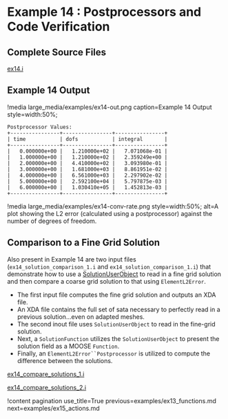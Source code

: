 # Example 14 : Postprocessors and Code Verification

## Complete Source Files

[ex14.i](https://github.com/idaholab/moose/blob/devel/examples/ex14_pps/ex14.i)

## Example 14 Output

!media large_media/examples/ex14-out.png
       caption=Example 14 Output
       style=width:50%;


```text
Postprocessor Values:
+----------------+----------------+----------------+
| time           | dofs           | integral       |
+----------------+----------------+----------------+
|   0.000000e+00 |   1.210000e+02 |   7.071068e-01 |
|   1.000000e+00 |   1.210000e+02 |   2.359249e+00 |
|   2.000000e+00 |   4.410000e+02 |   3.093980e-01 |
|   3.000000e+00 |   1.681000e+03 |   8.861951e-02 |
|   4.000000e+00 |   6.561000e+03 |   2.297902e-02 |
|   5.000000e+00 |   2.592100e+04 |   5.797875e-03 |
|   6.000000e+00 |   1.030410e+05 |   1.452813e-03 |
+----------------+----------------+----------------+
```

!media large_media/examples/ex14-conv-rate.png
       style=width:50%;
       alt=A plot showing the L2 error (calculated using a postprocessor) against the number of degrees of freedom.


## Comparison to a Fine Grid Solution

Also present in Example 14 are two input files (`ex14_solution_comparison_1.i` and `ex14_solution_comparison_1.i`) that demonstrate how to use a [SolutionUserObject](source/userobjects/SolutionUserObject.md) to read in a fine grid solution and then compare a coarse grid solution to that using `ElementL2Error`.

- The first input file computes the fine grid solution and outputs an XDA file.
- An XDA file contains the full set of sata necessary to perfectly read in a previous solution...even on adapted meshes.
- The second inout file uses `SolutionUserObject` to read in the fine-grid solution.
- Next, a `SolutionFunction` utilizes the `SolutionUserObject` to present the solution field as a MOOSE `Function`.
- Finally, an `ElementL2Error``Postprocessor` is utilized to compute the difference between the solutions.

[ex14_compare_solutions_1.i](https://github.com/idaholab/moose/blob/devel/examples/ex14_pps/ex14_compare_solutions_1.i)

[ex14_compare_solutions_2.i](https://github.com/idaholab/moose/blob/devel/examples/ex14_pps/ex14_compare_solutions_2.i)

!content pagination use_title=True
                    previous=examples/ex13_functions.md
                    next=examples/ex15_actions.md
